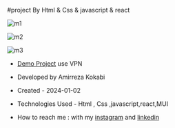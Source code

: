 #project By Html & Css & javascript & react

![m1](https://github.com/amir-ko/modiseh-shop/assets/119657835/a6ad11d1-5708-4b1a-b8d5-22589442e072)

![m2](https://github.com/amir-ko/modiseh-shop/assets/119657835/eb4da5f1-2cef-4d12-9a8a-bf077543e36b)

![m3](https://github.com/amir-ko/modiseh-shop/assets/119657835/96192bca-09af-44aa-915b-896367c7df58)



- [Demo Project](https://modiseh-shop.vercel.app/) use VPN

- Developed by Amirreza Kokabi

- Created - 2024-01-02

- Technologies Used - Html , Css ,javascript,react,MUI

- How to reach me : with my [instagram](https://instagram.com/amirrezakokabiweb?igshid=NGExMmI2YTkyZg==
) and [linkedin](https://www.linkedin.com/in/amirreza-kokabi-ba7716143/)
